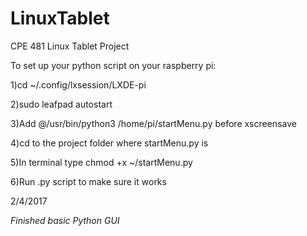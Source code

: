 # LinuxTablet

CPE 481 Linux Tablet Project

To set up your python script on your raspberry pi:

1)cd ~/.config/lxsession/LXDE-pi

2)sudo leafpad autostart

3)Add @/usr/bin/python3 /home/pi/startMenu.py before
xscreensave

4)cd to the project folder where startMenu.py is

5)In terminal type chmod +x ~/startMenu.py

6)Run .py script to make sure it works

2/4/2017

*Finished basic Python GUI*